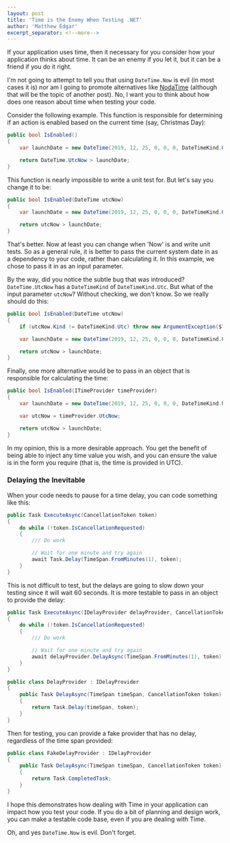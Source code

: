 ```yaml
---
layout: post
title: 'Time is the Enemy When Testing .NET'
author: 'Matthew Edgar'
excerpt_separator: <!--more-->
---
```


If your application uses time, then it necessary for you consider how your application thinks about time. It can be
an enemy if you let it, but it can be a friend if you do it right.

<!--more-->

I'm not going to attempt to tell you that using `DateTime.Now` is evil (in most cases it is) nor am I
going to promote alternatives like [NodaTime][noda] (although that will be the topic of another post). No, I want
you to think about how does one reason about time when testing your code.

Consider the following example. This function is responsible for determining if an action is enabled based
on the current time (say, Christmas Day):

```csharp
public bool IsEnabled()
{
    var launchDate = new DateTime(2019, 12, 25, 0, 0, 0, DateTimeKind.Utc);

    return DateTime.UtcNow > launchDate;
}
```

This function is nearly impossible to write a unit test for. But let's say you change it to be:

```csharp
public bool IsEnabled(DateTime utcNow)
{
    var launchDate = new DateTime(2019, 12, 25, 0, 0, 0, DateTimeKind.Utc);

    return utcNow > launchDate;
}
```

That's better. Now at least you can change when 'Now' is and write unit tests. So as a general rule,
it is better to pass the current system date in as a dependency to your code, rather than calculating
it. In this example, we chose to pass it in as an input parameter.

By the way, did you notice the subtle bug that was introduced? `DateTime.UtcNow` has a `DateTimeKind` of `DateTimeKind.Utc`.
But what of the input parameter `utcNow`? Without checking, we don't know. So we really should do this:

```csharp
public bool IsEnabled(DateTime utcNow)
{
    if (utcNow.Kind != DateTimeKind.Utc) throw new ArgumentException($"Not provided in UTC", nameof(utcNow));

    var launchDate = new DateTime(2019, 12, 25, 0, 0, 0, DateTimeKind.Utc);

    return utcNow > launchDate;
}
```

Finally, one more alternative would be to pass in an object that is responsible for calculating the time:

```csharp
public bool IsEnabled(ITimeProvider timeProvider)
{
    var launchDate = new DateTime(2019, 12, 25, 0, 0, 0, DateTimeKind.Utc);

    var utcNow = timeProvider.UtcNow;

    return utcNow > launchDate;
}
```

In my opinion, this is a more desirable approach. You get the benefit of being able to inject any time value
you wish, and you can ensure the value is in the form you require (that is, the time is provided in UTC).

### Delaying the Inevitable

When your code needs to pause for a time delay, you can code something like this:

```csharp
public Task ExecuteAsync(CancellationToken token)
{
    do while (!token.IsCancellationRequested)
    {
        /// Do work

        // Wait for one minute and try again
        await Task.Delay(TimeSpan.FromMinutes(1), token);
    }
}
```

This is not difficult to test, but the delays are going to slow down your testing since it
will wait 60 seconds. It is more testable to pass in an object to provide the delay:

```csharp
public Task ExecuteAsync(IDelayProvider delayProvider, CancellationToken token)
{
    do while (!token.IsCancellationRequested)
    {
        /// Do work

        // Wait for one minute and try again
        await delayProvider.DelayAsync(TimeSpan.FromMinutes(1), token);
    }
}

public class DelayProvider : IDelayProvider
{
    public Task DelayAsync(TimeSpan timeSpan, CancellationToken token)
    {
        return Task.Delay(timeSpan, token);
    }
}
```

Then for testing, you can provide a fake provider that has no delay, regardless of the time span provided:

```csharp
public class FakeDelayProvider : IDelayProvider
{
    public Task DelayAsync(TimeSpan timeSpan, CancellationToken token)
    {
        return Task.CompletedTask;
    }
}
```

I hope this demonstrates how dealing with Time in your application can impact how you test your code. If
you do a bit of planning and design work, you can make a testable code base, even if you are dealing with Time.

Oh, and yes `DateTime.Now` is evil. Don't forget.

[noda]: https://nodatime.org
